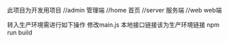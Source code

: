 此项目为开发用项目
//admin 管理端
//home  首页
//server 服务端
//web   web端


转入生产环境需进行如下操作
修改main.js  本地接口链接该为生产环境链接
npm run build

